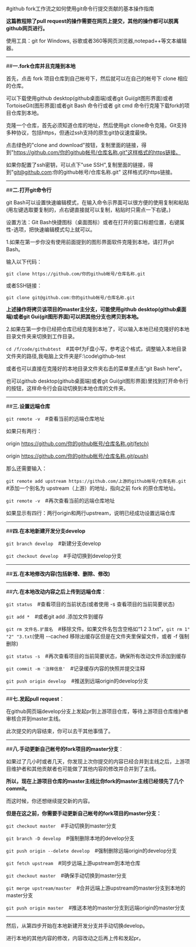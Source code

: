 #github fork工作流之如何使用git命令行提交贡献的基本操作指南

**这篇教程除了pull request的操作需要在网页上提交，其他的操作都可以脱离github网页进行。**

使用工具：git for Windows, 谷歌或者360等网页浏览器,notepad++等文本编辑器。

----------------------------------

##**一.fork仓库并且克隆到本地**

首先，点击 fork 项目仓库到自己帐号下，然后就可以在自己的帐号下 clone 相应的仓库。

可以下载使用github desktop(github桌面端)或者git Gui(git图形界面)或者TortoiseGit(图形界面)或者git Bash 命令行或者 git cmd 命令行克隆下载fork的项目仓库到本地。

克隆一个仓库，首先必须知道仓库的地址，然后使用git clone命令克隆。Git支持多种协议，包括https，但通过ssh支持的原生git协议速度最快。

点击绿色的"clone and download"按钮，复制里面的链接，得到"https://github.com/你的github帐号/仓库名称.git"这样格式的https链接。

如果你配置了ssh密钥，可以点下"use SSH",复制里面的链接，得到"git@github.com:你的github帐号/仓库名称.git" 这样格式的https链接。

----------------------------------

##**二.打开git命令行**

git Bash可以设置快速编辑模式，在输入命令示界面可以很方便的使用复制和粘贴(用左键选取要复制的，点右键直接就可以复制，粘贴时只需点一下右键。)

设置方法：Git Bash快捷图标（桌面图标）或者在打开的窗口标题位置，右键属性-选项，把快速编辑模式勾上就可以。

1.如果在第一步你没有使用前面提到的图形界面软件克隆到本地，请打开git Bash。

输入以下代码：

`git clone https://github.com/你的github帐号/仓库名称.git`

或者SSH链接：

`git clone git@github.com:你的github帐号/仓库名称.git`

**上述操作将拷贝该项目的master主分支，可能使用github desktop(github桌面端)或者git Gui(git图形界面)可以把其他分支也拷贝到本地。**

2.如果在第一步你已经把仓库已经克隆到本地了，可以输入本地已经克隆好的本地目录文件夹来切换到工作目录。

`cd /f/code/githubtest`　#其中f为F盘小写，参考这个格式，调整输入本地目录文件夹的路径,我电脑上文件夹是F:\code\github-test

或者也可以直接在克隆好的本地目录文件夹右击的菜单里点击“git Bash here”。

也可以github desktop(github桌面端)或者git Gui(git图形界面)里找到打开命令行的按钮，这样命令行会自动切换到本地仓库的文件夹。

----------------------------------

##**三.设置远端仓库**

`git remote -v`　#查看当前的远端仓库地址

如果只有两行：

origin https://github.com/你的github帐号/仓库名称.git(fetch)

origin https://github.com/你的github帐号/仓库名称.git(push)

那么还需要输入：

`git remote add upstream https://github.com/上游的github帐号/仓库名称.git`　#添加一个别名为 upstream（上游）的地址，指向之前 fork 的原仓库地址。

`git remote -v`　#再次查看当前的远端仓库地址

如果显示有四行：两行origin和两行upstream，说明已经成功设置远端仓库

----------------------------------

##**四.在本地新建开发分支develop**

`git branch develop`　#新建分支develop

`git checkout develop`　#手动切换到develop分支

----------------------------------

##**五.在本地修改内容(包括新增、删除、修改)**

----------------------------------

##**六.在本地改动内容之后上传到远端仓库**：

`git status`　#查看项目的当前状态(或者使用 -s 查看项目的当前简要状态)

`git add *`　#或者git add .添加文件到缓存

`git rm 文件名.扩展名`　#移除文件。如果文件名包含空格如“1 2 3.txt”，`git rm 1" "2" "3.txt`(使用 --cached 移除出缓存区但是在文件夹里保留文件，或者 -f 强制删除)

`git status -s`　#再次查看项目的当前简要状态，确保所有改动文件添加到缓存

`git commit -m '注释信息'`　#记录缓存内容的快照并提交注释

`git push origin develop`　#推送到远端origin的develop分支

----------------------------------

##**七.发起pull request**：

在github网页端develop分支上发起pr到上游项目仓库，等待上游项目仓库维护者审核合并到master主线。

此次提交的内容结束，你可以去干其他事情了。

----------------------------------

##**八.手动更新自己帐号的fork项目的master分支**：

如果过了几小时或者几天，你发现上次你提交的内容已经合并到主线之后，上游项目维护者和其他贡献者也可能做了其他内容的修改并合并到了主线。

**所以，现在上游项目仓库的master主线比你fork的master主线已经领先了几个commit。**

而这时候，你还想继续提交新的内容。

**但是在这之前，你需要手动更新自己帐号的fork项目的master分支：**

`git checkout master`　#手动切换到master分支

`git branch -D develop`　#强制删除本地的develop分支

`git push origin --delete develop`　#强制删除远端origin的develop分支

`git fetch upstream`　#同步远端上游upstream到本地仓库

`git checkout master`　#确保手动切换到master分支

`git merge upstream/master`　#合并远端上游upstream的master分支到本地的master分支

`git push origin master`　#推送本地的master分支到远端origin的master分支

----------------------------------

然后，从第四步开始在本地新建开发分支并手动切换develop。

进行本地的其他内容的修改，内容改动之后再上传和发起pr。
